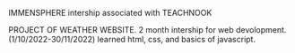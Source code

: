 IMMENSPHERE intership associated with TEACHNOOK

PROJECT OF WEATHER WEBSITE.
2 month intership for web devolopment.(1/10/2022-30/11/2022)
learned html, css, and basics of javascript.
